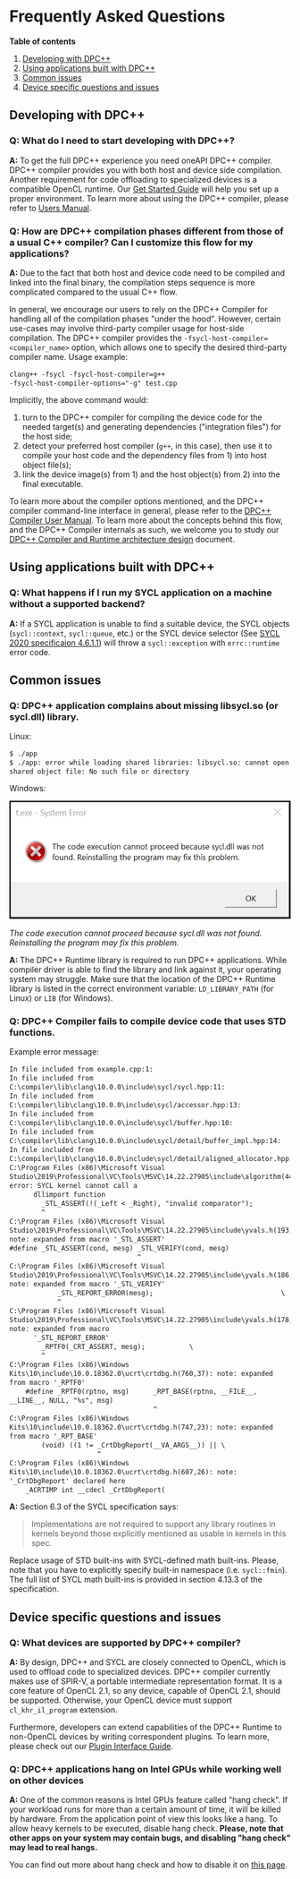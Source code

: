 # Frequently Asked Questions

**Table of contents**

1. [Developing with DPC++](#developing-with-dpc)
1. [Using applications built with DPC++](#using-applications-built-with-dpc)
1. [Common issues](#common-issues)
1. [Device specific questions and issues](#device-specific-questions-and-issues)


## Developing with DPC++

### Q: What do I need to start developing with DPC++?
**A:** To get the full DPC++ experience you need oneAPI DPC++ compiler. DPC++
compiler provides you with both host and device side compilation. Another
requirement for code offloading to specialized devices is a compatible OpenCL
runtime. Our [Get Started Guide](GetStartedGuide.md) will help you
set up a proper environment. To learn more about using the DPC++ compiler,
please refer to [Users Manual](UsersManual.md).

### Q: How are DPC++ compilation phases different from those of a usual C++ compiler? Can I customize this flow for my applications?
**A:** Due to the fact that both host and device code need to be compiled and
linked into the final binary, the compilation steps sequence is more
complicated compared to the usual C++ flow.

In general, we encourage our users to rely on the DPC++ Compiler for
handling all of the compilation phases "under the hood". However,
certain use-cases may involve third-party compiler usage for host-side
compilation. The DPC++ compiler provides the
`-fsycl-host-compiler=<compiler_name>` option, which allows one to
specify the desired third-party compiler name. Usage example:

```
clang++ -fsycl -fsycl-host-compiler=g++
-fsycl-host-compiler-options="-g" test.cpp
```


Implicitly, the above command would:
1. turn to the DPC++ compiler for compiling the device code for the
needed target(s) and generating dependencies ("integration files") for
the host side;
2. detect your preferred host compiler (`g++`, in this case), then use
it to compile your host code and the dependency files from 1) into
host object file(s);
3. link the device image(s) from 1) and the host object(s) from 2)
into the final executable.

To learn more about the compiler options mentioned, and the DPC++
compiler command-line interface in general, please refer to the
[DPC++ Compiler User Manual](UsersManual.md).
To learn more about the concepts behind this flow, and the DPC++
Compiler internals as such, we welcome you to study our
[DPC++ Compiler and Runtime architecture design](
design/CompilerAndRuntimeDesign.md) document.


## Using applications built with DPC++

### Q: What happens if I run my SYCL application on a machine without a supported backend?
**A:** If a SYCL application is unable to find a suitable device, the SYCL
objects (`sycl::context`, `sycl::queue`, etc.) or the SYCL device selector (See
[SYCL 2020 specificaion 4.6.1.1](https://registry.khronos.org/SYCL/specs/sycl-2020/html/sycl-2020.html#sec:device-selection))
will throw a `sycl::exception` with `errc::runtime` error code.


## Common issues

### Q: DPC++ application complains about missing libsycl.so (or sycl.dll) library.
Linux:
```
$ ./app
$ ./app: error while loading shared libraries: libsycl.so: cannot open shared object file: No such file or directory
```
Windows:

![Error screen](images/missing_sycl_dll.png)

*The code execution cannot proceed because sycl.dll was not found. Reinstalling
the program may fix this problem.*

**A:** The DPC++ Runtime library is required to run DPC++ applications.
While compiler driver is able to find the library and link against it, your
operating system may struggle. Make sure that the location of the DPC++ Runtime
library is listed in the correct environment variable: `LD_LIBRARY_PATH`
(for Linux) or `LIB` (for Windows).

### Q: DPC++ Compiler fails to compile device code that uses STD functions.
Example error message:
```
In file included from example.cpp:1:
In file included from C:\compiler\lib\clang\10.0.0\include\sycl/sycl.hpp:11:
In file included from C:\compiler\lib\clang\10.0.0\include\sycl/accessor.hpp:13:
In file included from C:\compiler\lib\clang\10.0.0\include\sycl/buffer.hpp:10:
In file included from C:\compiler\lib\clang\10.0.0\include\sycl/detail/buffer_impl.hpp:14:
In file included from C:\compiler\lib\clang\10.0.0\include\sycl/detail/aligned_allocator.hpp:16:
C:\Program Files (x86)\Microsoft Visual Studio\2019\Professional\VC\Tools\MSVC\14.22.27905\include\algorithm(4493,9): error: SYCL kernel cannot call a
      dllimport function
        _STL_ASSERT(!(_Left < _Right), "invalid comparator");
        ^
C:\Program Files (x86)\Microsoft Visual Studio\2019\Professional\VC\Tools\MSVC\14.22.27905\include\yvals.h(193,33): note: expanded from macro '_STL_ASSERT'
#define _STL_ASSERT(cond, mesg) _STL_VERIFY(cond, mesg)
                                ^
C:\Program Files (x86)\Microsoft Visual Studio\2019\Professional\VC\Tools\MSVC\14.22.27905\include\yvals.h(186,13): note: expanded from macro '_STL_VERIFY'
            _STL_REPORT_ERROR(mesg);                                \
            ^
C:\Program Files (x86)\Microsoft Visual Studio\2019\Professional\VC\Tools\MSVC\14.22.27905\include\yvals.h(178,9): note: expanded from macro
      '_STL_REPORT_ERROR'
        _RPTF0(_CRT_ASSERT, mesg);           \
        ^
C:\Program Files (x86)\Windows Kits\10\include\10.0.18362.0\ucrt\crtdbg.h(760,37): note: expanded from macro '_RPTF0'
    #define _RPTF0(rptno, msg)      _RPT_BASE(rptno, __FILE__, __LINE__, NULL, "%s", msg)
                                    ^
C:\Program Files (x86)\Windows Kits\10\include\10.0.18362.0\ucrt\crtdbg.h(747,23): note: expanded from macro '_RPT_BASE'
        (void) ((1 != _CrtDbgReport(__VA_ARGS__)) || \
                      ^
C:\Program Files (x86)\Windows Kits\10\include\10.0.18362.0\ucrt\crtdbg.h(607,26): note: '_CrtDbgReport' declared here
    _ACRTIMP int __cdecl _CrtDbgReport(
```

**A:** Section 6.3 of the SYCL specification says:
>  Implementations are not required to support any library routines in kernels
>  beyond those explicitly mentioned as usable in kernels in this spec.

Replace usage of STD built-ins with SYCL-defined math built-ins. Please, note
that you have to explicitly specify built-in namespace (i.e. `sycl::fmin`).
The full list of SYCL math built-ins is provided in section 4.13.3 of the
specification.


## Device specific questions and issues

### Q: What devices are supported by DPC++ compiler?
**A:** By design, DPC++ and SYCL are closely connected to OpenCL, which is used
to offload code to specialized devices. DPC++ compiler currently makes use of
SPIR-V, a portable intermediate representation format. It is a core feature of
OpenCL 2.1, so any device, capable of OpenCL 2.1, should be supported.
Otherwise, your OpenCL device must support `cl_khr_il_program` extension.

Furthermore, developers can extend capabilities of the DPC++ Runtime to
non-OpenCL devices by writing correspondent plugins. To learn more, please
check out our [Plugin Interface Guide](design/PluginInterface.md).

### Q: DPC++ applications hang on Intel GPUs while working well on other devices
**A:** One of the common reasons is Intel GPUs feature called "hang check".
If your workload runs for more than a certain amount of time, it will be killed
by hardware. From the application point of view this looks like a hang. To
allow heavy kernels to be executed, disable hang check. **Please, note that
other apps on your system may contain bugs, and disabling "hang check" may lead
to real hangs.**

You can find out more about hang check and how to disable it on
[this page](https://software.intel.com/en-us/articles/installation-guide-for-intel-oneapi-toolkits).
